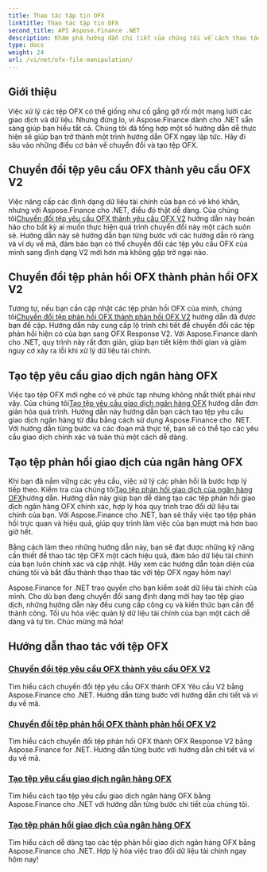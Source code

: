 ```yaml
---
title: Thao tác tập tin OFX
linktitle: Thao tác tập tin OFX
second_title: API Aspose.Finance .NET
description: Khám phá hướng dẫn chi tiết của chúng tôi về cách thao tác với tệp OFX bằng Aspose.Finance cho .NET. Tìm hiểu cách chuyển đổi và tạo tệp OFX với hướng dẫn từng bước.
type: docs
weight: 24
url: /vi/net/ofx-file-manipulation/
---
```

## Giới thiệu
Việc xử lý các tệp OFX có thể giống như cố gắng gỡ rối một mạng lưới các giao dịch và dữ liệu. Nhưng đừng lo, vì Aspose.Finance dành cho .NET sẵn sàng giúp bạn hiểu tất cả. Chúng tôi đã tổng hợp một số hướng dẫn dễ thực hiện sẽ giúp bạn trở thành một trình hướng dẫn OFX ngay lập tức. Hãy đi sâu vào những điều cơ bản về chuyển đổi và tạo tệp OFX.

## Chuyển đổi tệp yêu cầu OFX thành yêu cầu OFX V2

 Việc nâng cấp các định dạng dữ liệu tài chính của bạn có vẻ khó khăn, nhưng với Aspose.Finance cho .NET, điều đó thật dễ dàng. Của chúng tôi[Chuyển đổi tệp yêu cầu OFX thành yêu cầu OFX V2](./convert-ofx-request-file-to-ofx-request-v2/) hướng dẫn này hoàn hảo cho bất kỳ ai muốn thực hiện quá trình chuyển đổi này một cách suôn sẻ. Hướng dẫn này sẽ hướng dẫn bạn từng bước với các hướng dẫn rõ ràng và ví dụ về mã, đảm bảo bạn có thể chuyển đổi các tệp yêu cầu OFX của mình sang định dạng V2 mới hơn mà không gặp trở ngại nào.

## Chuyển đổi tệp phản hồi OFX thành phản hồi OFX V2

Tương tự, nếu bạn cần cập nhật các tệp phản hồi OFX của mình, chúng tôi[Chuyển đổi tệp phản hồi OFX thành phản hồi OFX V2](./convert-ofx-response-file-to-ofx-response-v2/) hướng dẫn đã được bạn đề cập. Hướng dẫn này cung cấp lộ trình chi tiết để chuyển đổi các tệp phản hồi hiện có của bạn sang OFX Response V2. Với Aspose.Finance dành cho .NET, quy trình này rất đơn giản, giúp bạn tiết kiệm thời gian và giảm nguy cơ xảy ra lỗi khi xử lý dữ liệu tài chính.

## Tạo tệp yêu cầu giao dịch ngân hàng OFX

 Việc tạo tệp OFX mới nghe có vẻ phức tạp nhưng không nhất thiết phải như vậy. Của chúng tôi[Tạo tệp yêu cầu giao dịch ngân hàng OFX](./create-ofx-bank-transaction-request-file/) hướng dẫn đơn giản hóa quá trình. Hướng dẫn này hướng dẫn bạn cách tạo tệp yêu cầu giao dịch ngân hàng từ đầu bằng cách sử dụng Aspose.Finance cho .NET. Với hướng dẫn từng bước và các đoạn mã thực tế, bạn sẽ có thể tạo các yêu cầu giao dịch chính xác và tuân thủ một cách dễ dàng.

## Tạo tệp phản hồi giao dịch của ngân hàng OFX

 Khi bạn đã nắm vững các yêu cầu, việc xử lý các phản hồi là bước hợp lý tiếp theo. Kiểm tra của chúng tôi[Tạo tệp phản hồi giao dịch của ngân hàng OFX](./create-ofx-bank-transaction-response-file/)hướng dẫn. Hướng dẫn này giúp bạn dễ dàng tạo các tệp phản hồi giao dịch ngân hàng OFX chính xác, hợp lý hóa quy trình trao đổi dữ liệu tài chính của bạn. Với Aspose.Finance cho .NET, bạn sẽ thấy việc tạo tệp phản hồi trực quan và hiệu quả, giúp quy trình làm việc của bạn mượt mà hơn bao giờ hết.

Bằng cách làm theo những hướng dẫn này, bạn sẽ đạt được những kỹ năng cần thiết để thao tác tệp OFX một cách hiệu quả, đảm bảo dữ liệu tài chính của bạn luôn chính xác và cập nhật. Hãy xem các hướng dẫn toàn diện của chúng tôi và bắt đầu thành thạo thao tác với tệp OFX ngay hôm nay!

Aspose.Finance for .NET trao quyền cho bạn kiểm soát dữ liệu tài chính của mình. Cho dù bạn đang chuyển đổi sang định dạng mới hay tạo tệp giao dịch, những hướng dẫn này đều cung cấp công cụ và kiến thức bạn cần để thành công. Tối ưu hóa việc quản lý dữ liệu tài chính của bạn một cách dễ dàng và tự tin. Chúc mừng mã hóa!
## Hướng dẫn thao tác với tệp OFX
### [Chuyển đổi tệp yêu cầu OFX thành yêu cầu OFX V2](./convert-ofx-request-file-to-ofx-request-v2/)
Tìm hiểu cách chuyển đổi tệp yêu cầu OFX thành OFX Yêu cầu V2 bằng Aspose.Finance cho .NET. Hướng dẫn từng bước với hướng dẫn chi tiết và ví dụ về mã.
### [Chuyển đổi tệp phản hồi OFX thành phản hồi OFX V2](./convert-ofx-response-file-to-ofx-response-v2/)
Tìm hiểu cách chuyển đổi tệp phản hồi OFX thành OFX Response V2 bằng Aspose.Finance for .NET. Hướng dẫn từng bước với hướng dẫn chi tiết và ví dụ về mã.
### [Tạo tệp yêu cầu giao dịch ngân hàng OFX](./create-ofx-bank-transaction-request-file/)
Tìm hiểu cách tạo tệp yêu cầu giao dịch ngân hàng OFX bằng Aspose.Finance cho .NET với hướng dẫn từng bước chi tiết của chúng tôi. 
### [Tạo tệp phản hồi giao dịch của ngân hàng OFX](./create-ofx-bank-transaction-response-file/)
Tìm hiểu cách dễ dàng tạo các tệp phản hồi giao dịch ngân hàng OFX bằng Aspose.Finance cho .NET. Hợp lý hóa việc trao đổi dữ liệu tài chính ngay hôm nay!